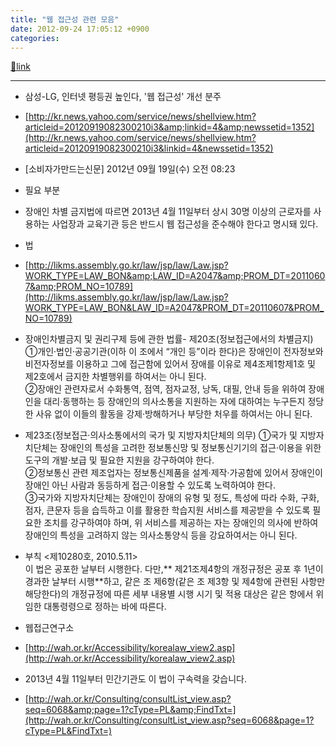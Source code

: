 ```yaml
---
title: "웹 접근성 관련 모음"
date: 2012-09-24 17:05:12 +0900
categories: 
---
```

[🔗link](http://www.mins01.com/mh/tech/read/799)
***


- 삼성-LG, 인터넷 평등권 높인다, '웹 접근성' 개선 분주
- [http://kr.news.yahoo.com/service/news/shellview.htm?articleid=20120919082300210i3&amp;linkid=4&amp;newssetid=1352](http://kr.news.yahoo.com/service/news/shellview.htm?articleid=20120919082300210i3&linkid=4&newssetid=1352)
- [소비자가만드는신문] 2012년 09월 19일(수) 오전 08:23
- 필요 부분
- 장애인 차별 금지법에 따르면 2013년 4월 11일부터 상시 30명 이상의 근로자를 사용하는 사업장과 교육기관 등은 반드시 웹 접근성을 준수해야 한다고 명시돼 있다. 


- 법
- [http://likms.assembly.go.kr/law/jsp/law/Law.jsp?WORK_TYPE=LAW_BON&amp;LAW_ID=A2047&amp;PROM_DT=20110607&amp;PROM_NO=10789](http://likms.assembly.go.kr/law/jsp/law/Law.jsp?WORK_TYPE=LAW_BON&LAW_ID=A2047&PROM_DT=20110607&PROM_NO=10789)
- 장애인차별금지 및 권리구제 등에 관한 법률- 제20조(정보접근에서의 차별금지) ①개인·법인·공공기관(이하 이 조에서 “개인 등”이라 한다)은 장애인이 전자정보와 비전자정보를 이용하고 그에 접근함에 있어서 장애를 이유로 제4조제1항제1호 및 제2호에서 금지한 차별행위를 하여서는 아니 된다.  
②장애인 관련자로서 수화통역, 점역, 점자교정, 낭독, 대필, 안내 등을 위하여 장애인을 대리·동행하는 등 장애인의 의사소통을 지원하는 자에 대하여는 누구든지 정당한 사유 없이 이들의 활동을 강제·방해하거나 부당한 처우를 하여서는 아니 된다.
- 제23조(정보접근·의사소통에서의 국가 및 지방자치단체의 의무) ①국가 및 지방자치단체는 장애인의 특성을 고려한 정보통신망 및 정보통신기기의 접근·이용을 위한 도구의 개발·보급 및 필요한 지원을 강구하여야 한다.  
②정보통신 관련 제조업자는 정보통신제품을 설계·제작·가공함에 있어서 장애인이 장애인 아닌 사람과 동등하게 접근·이용할 수 있도록 노력하여야 한다.  
③국가와 지방자치단체는 장애인이 장애의 유형 및 정도, 특성에 따라 수화, 구화, 점자, 큰문자 등을 습득하고 이를 활용한 학습지원 서비스를 제공받을 수 있도록 필요한 조치를 강구하여야 하며, 위 서비스를 제공하는 자는 장애인의 의사에 반하여 장애인의 특성을 고려하지 않는 의사소통양식 등을 강요하여서는 아니 된다.
- 부칙 &lt;제10280호, 2010.5.11&gt;  
이 법은 공포한 날부터 시행한다. 다만,** 제21조제4항의 개정규정은 공포 후 1년이 경과한 날부터 시행**하고, 같은 조 제6항(같은 조 제3항 및 제4항에 관련된 사항만 해당한다)의 개정규정에 따른 세부 내용별 시행 시기 및 적용 대상은 같은 항에서 위임한 대통령령으로 정하는 바에 따른다.



- 웹접근연구소
- [http://wah.or.kr/Accessibility/korealaw_view2.asp](http://wah.or.kr/Accessibility/korealaw_view2.asp)
- 2013년 4월 11일부터 민간기관도 이 법이 구속력을 갖습니다.
- [http://wah.or.kr/Consulting/consultList_view.asp?seq=6068&amp;page=1?cType=PL&amp;FindTxt=](http://wah.or.kr/Consulting/consultList_view.asp?seq=6068&page=1?cType=PL&FindTxt=)




